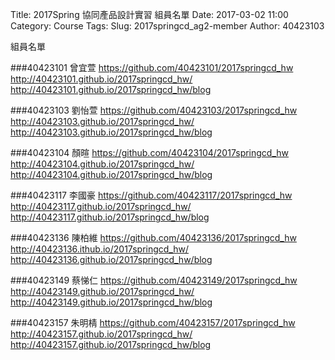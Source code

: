 Title: 2017Spring 協同產品設計實習 組員名單
Date: 2017-03-02 11:00
Category: Course
Tags: 
Slug: 2017springcd_ag2-member
Author: 40423103

組員名單

<!-- PELICAN_END_SUMMARY -->

###40423101 曾宜萱 <a href="倉儲">https://github.com/40423101/2017springcd_hw</a> <a href="投影片">http://40423101.github.io/2017springcd_hw/</a> <a href="部落格">http://40423101.github.io/2017springcd_hw/blog</a>

###40423103 劉怡萱 <a href="倉儲">https://github.com/40423103/2017springcd_hw</a> <a href="投影片">http://40423103.github.io/2017springcd_hw/</a> <a href="部落格">http://40423103.github.io/2017springcd_hw/blog</a>

###40423104 顏暄     <a href="倉儲">https://github.com/40423104/2017springcd_hw</a> <a href="投影片">http://40423104.github.io/2017springcd_hw/</a> <a href="部落格">http://40423104.github.io/2017springcd_hw/blog</a>

###40423117 李國豪 <a href="倉儲">https://github.com/40423117/2017springcd_hw</a> <a href="投影片">http://40423117.github.io/2017springcd_hw/</a> <a href="部落格">http://40423117.github.io/2017springcd_hw/blog</a>

###40423136 陳柏維 <a href="倉儲">https://github.com/40423136/2017springcd_hw</a> <a href="投影片">http://40423136.ithub.io/2017springcd_hw/</a> <a href="部落格">http://40423136.github.io/2017springcd_hw/blog</a>

###40423149 蔡悌仁 <a href="倉儲">https://github.com/40423149/2017springcd_hw</a> <a href="投影片">http://40423149.github.io/2017springcd_hw/</a> <a href="部落格">http://40423149.github.io/2017springcd_hw/blog</a>

###40423157 朱明棈 <a href="倉儲">https://github.com/40423157/2017springcd_hw</a> <a href="投影片">http://40423157.github.io/2017springcd_hw/</a> <a href="部落格">http://40423157.github.io/2017springcd_hw/blog</a>
